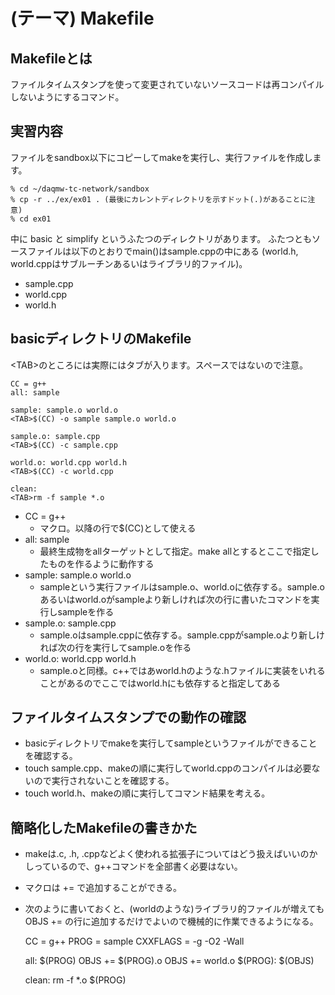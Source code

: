 (テーマ) Makefile
====================================

Makefileとは
------------

ファイルタイムスタンプを使って変更されていないソースコードは再コンパイル
しないようにするコマンド。

実習内容
--------

ファイルをsandbox以下にコピーしてmakeを実行し、実行ファイルを作成します。

    % cd ~/daqmw-tc-network/sandbox
    % cp -r ../ex/ex01 . (最後にカレントディレクトリを示すドット(.)があることに注意)
    % cd ex01

中に basic と simplify というふたつのディレクトリがあります。
ふたつともソースファイルは以下のとおりでmain()はsample.cppの中にある
(world.h, world.cppはサブルーチンあるいはライブラリ的ファイル)。

- sample.cpp
- world.cpp
- world.h


basicディレクトリのMakefile
---------------------------

\<TAB>のところには実際にはタブが入ります。スペースではないので注意。

    CC = g++
    all: sample

    sample: sample.o world.o
    <TAB>$(CC) -o sample sample.o world.o

    sample.o: sample.cpp
    <TAB>$(CC) -c sample.cpp

    world.o: world.cpp world.h
    <TAB>$(CC) -c world.cpp

    clean:
    <TAB>rm -f sample *.o

- CC = g++
    - マクロ。以降の行で$(CC)として使える
- all: sample
    - 最終生成物をallターゲットとして指定。make allとするとここで指定したものを作るように動作する
- sample: sample.o world.o
    - sampleという実行ファイルはsample.o、world.oに依存する。sample.oあるいはworld.oがsampleより新しければ次の行に書いたコマンドを実行しsampleを作る
- sample.o: sample.cpp
    - sample.oはsample.cppに依存する。sample.cppがsample.oより新しければ次の行を実行してsample.oを作る
- world.o: world.cpp world.h
    - sample.oと同様。c++ではあworld.hのような.hファイルに実装をいれることがあるのでここではworld.hにも依存すると指定してある

ファイルタイムスタンプでの動作の確認
------------------------------------

- basicディレクトリでmakeを実行してsampleというファイルができることを確認する。
- touch sample.cpp、makeの順に実行してworld.cppのコンパイルは必要ないので実行されないことを確認する。
- touch world.h、makeの順に実行してコマンド結果を考える。

簡略化したMakefileの書きかた
----------------------------

- makeは.c, .h, .cppなどよく使われる拡張子についてはどう扱えばいいのかしっているので、g++コマンドを全部書く必要はない。
- マクロは += で追加することができる。
- 次のように書いておくと、(worldのような)ライブラリ的ファイルが増えてもOBJS += の行に追加するだけでよいので機械的に作業できるようになる。

    CC = g++
    PROG = sample
    CXXFLAGS = -g -O2 -Wall

    all: $(PROG)
    OBJS += $(PROG).o
    OBJS += world.o
    $(PROG): $(OBJS)

    clean:
        rm -f *.o $(PROG)

